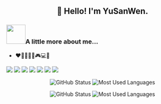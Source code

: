 <h2 align="center">👋 Hello! I'm YuSanWen.</h2>


### <img src="https://media.giphy.com/media/5aYfJYohCSeYgtVlUj/giphy.gif" width="50">A little more about me...


- :heart::icecream::strawberry::milk_glass::ping_pong::video_game::computer::musical_note:


![](https://img.shields.io/badge/golang-blue?style=flat&logo=go) 
![](https://img.shields.io/badge/Java-orange?style=flat&logo=java) ![](https://img.shields.io/badge/Python-yellow?style=flat&logo=python) ![](https://img.shields.io/badge/JavaScript-red?style=flat&logo=javascript) ![](https://img.shields.io/badge/MySQL-blue?style=flat&logo=mysql&logoColor=black) ![](https://img.shields.io/badge/Spring-grey?style=flat&logo=spring) ![](https://img.shields.io/badge/gin-black?style=flat&logo=gin) 

<p align="center">
	<img src="https://github-readme-stats.vercel.app/api?username=yusanwen-code&hide=issues&show_icons=true&theme=blueberry" alt="GitHub Status">
	<img src="https://github-readme-stats.vercel.app/api/top-langs/?username=yusanwen-code&layout=compact&theme=blueberry" alt="Most Used Languages">
</p>


<p align="center">
	<img src="https://github-readme-stats.vercel.app/api/?username=Naccl&show_icons=true&theme=tokyonight&hide=issues&include_all_commits=true&count_private=true" alt="GitHub Status">
	<img src="https://github-readme-stats.vercel.app/api/top-langs/?username=Naccl&layout=compact&theme=tokyonight" alt="Most Used Languages">
</p>
